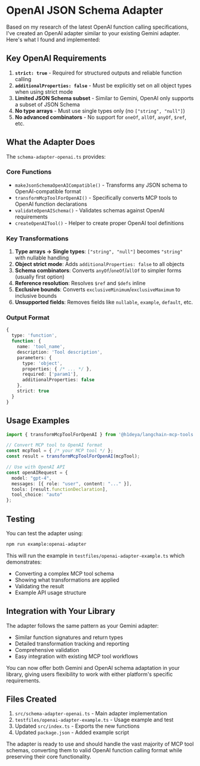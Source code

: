 # OpenAI JSON Schema Adapter

Based on my research of the latest OpenAI function calling specifications, I've created an OpenAI adapter similar to your existing Gemini adapter. Here's what I found and implemented:

## Key OpenAI Requirements

1. **`strict: true`** - Required for structured outputs and reliable function calling
2. **`additionalProperties: false`** - Must be explicitly set on all object types when using strict mode
3. **Limited JSON Schema subset** - Similar to Gemini, OpenAI only supports a subset of JSON Schema
4. **No type arrays** - Must use single types only (no `["string", "null"]`)
5. **No advanced combinators** - No support for `oneOf`, `allOf`, `anyOf`, `$ref`, etc.

## What the Adapter Does

The `schema-adapter-openai.ts` provides:

### Core Functions
- `makeJsonSchemaOpenAICompatible()` - Transforms any JSON schema to OpenAI-compatible format
- `transformMcpToolForOpenAI()` - Specifically converts MCP tools to OpenAI function declarations
- `validateOpenAISchema()` - Validates schemas against OpenAI requirements
- `createOpenAITool()` - Helper to create proper OpenAI tool definitions

### Key Transformations
1. **Type arrays → Single types**: `["string", "null"]` becomes `"string"` with nullable handling
2. **Object strict mode**: Adds `additionalProperties: false` to all objects
3. **Schema combinators**: Converts `anyOf`/`oneOf`/`allOf` to simpler forms (usually first option)
4. **Reference resolution**: Resolves `$ref` and `$defs` inline
5. **Exclusive bounds**: Converts `exclusiveMinimum`/`exclusiveMaximum` to inclusive bounds
6. **Unsupported fields**: Removes fields like `nullable`, `example`, `default`, etc.

### Output Format
```typescript
{
  type: 'function',
  function: {
    name: 'tool_name',
    description: 'Tool description',
    parameters: {
      type: 'object',
      properties: { /* ... */ },
      required: ['param1'],
      additionalProperties: false
    },
    strict: true
  }
}
```

## Usage Examples

```typescript
import { transformMcpToolForOpenAI } from '@h1deya/langchain-mcp-tools';

// Convert MCP tool to OpenAI format
const mcpTool = { /* your MCP tool */ };
const result = transformMcpToolForOpenAI(mcpTool);

// Use with OpenAI API
const openAIRequest = {
  model: "gpt-4",
  messages: [{ role: "user", content: "..." }],
  tools: [result.functionDeclaration],
  tool_choice: "auto"
};
```

## Testing

You can test the adapter using:
```bash
npm run example:openai-adapter
```

This will run the example in `testfiles/openai-adapter-example.ts` which demonstrates:
- Converting a complex MCP tool schema
- Showing what transformations are applied
- Validating the result
- Example API usage structure

## Integration with Your Library

The adapter follows the same pattern as your Gemini adapter:
- Similar function signatures and return types
- Detailed transformation tracking and reporting  
- Comprehensive validation
- Easy integration with existing MCP tool workflows

You can now offer both Gemini and OpenAI schema adaptation in your library, giving users flexibility to work with either platform's specific requirements.

## Files Created

1. `src/schema-adapter-openai.ts` - Main adapter implementation
2. `testfiles/openai-adapter-example.ts` - Usage example and test
3. Updated `src/index.ts` - Exports the new functions
4. Updated `package.json` - Added example script

The adapter is ready to use and should handle the vast majority of MCP tool schemas, converting them to valid OpenAI function calling format while preserving their core functionality.
